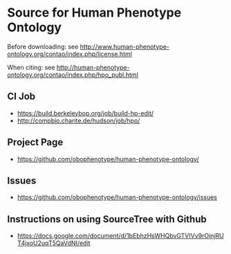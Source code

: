 
# Source for Human Phenotype Ontology

Before downloading: see http://www.human-phenotype-ontology.org/contao/index.php/license.html 

When citing: see http://human-phenotype-ontology.org/contao/index.php/hpo_publ.html

## CI Job

 * https://build.berkeleybop.org/job/build-hp-edit/
 * http://compbio.charite.de/hudson/job/hpo/

## Project Page

 * https://github.com/obophenotype/human-phenotype-ontology/

## Issues

 * https://github.com/obophenotype/human-phenotype-ontology/issues

## Instructions on using SourceTree with Github
 
 * https://docs.google.com/document/d/1bEbhzHsWHQbvGTVIVv9rOinjRUT4jxoU2uqT5QaVdNI/edit



